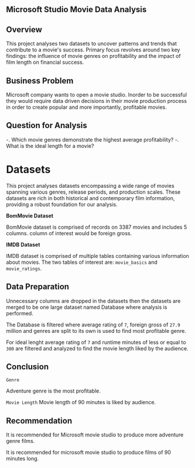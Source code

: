 ## **Microsoft Studio Movie Data Analysis**

## **Overview**
This project analyses two datasets to uncover patterns and trends that contribute to a movie's success. Primary focus revolves around two key findings: the influence of movie genres on profitability and the impact of film length on financial success.

## **Business Problem**
Microsoft company wants to open a movie studio. Inorder to be successful they would require data driven decisions in their movie production process in order to create popular and more importantly, profitable movies.

## **Question for Analysis**
-. Which movie genres demonstrate the highest average profitability?
-. What is the ideal length for a movie?

# **Datasets**
 This project analyses datasets encompassing a wide range of movies spanning various genres, release periods, and production scales. These datasets are rich in both historical and contemporary film information, providing a robust foundation for our analysis.

 **BomMovie Dataset**

BomMovie dataset is comprised of records on 3387 movies and includes 5 columns. column of interest would be foreign gross.

**IMDB Dataset**

IMDB dataset is comprised of multiple tables containing various information about movies. The two tables of interest are: `movie_basics` and `movie_ratings`.

## Data Preparation
Unnecessary columns are dropped in the datasets then the datasets are merged to be one large dataset named Database where analysis is performed.

The Database is filtered where average rating of `7`, foreign gross of `27.9` million and genres are split to its own is used to find most profitable genre.

For ideal lenght average rating of `7` and runtime minutes of less or equal to `300` are filtered and analyzed to find the movie length liked by the audience.

## **Conclusion**
`Genre`

Adventure genre is the most profitable.

`Movie Length`
Movie length of 90 minutes is liked by audience.

## **Recommendation**

It is recommended for Microsoft movie studio to produce more adventure genre films.

It is recommended for microsoft movie studio to produce films of 90 minutes long.